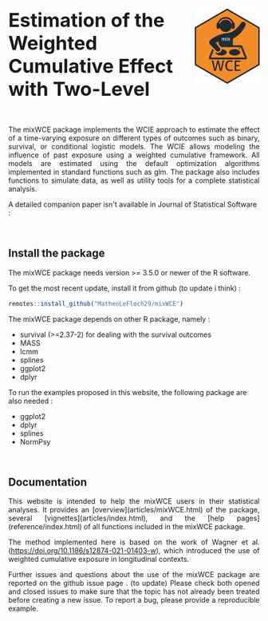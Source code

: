 # <img src="man/figures/stickers_mixWCE.png" align="right" width=130 style="margin-right: 0px;vertical-align:middle"/> <span style="font-size:38px"> Estimation of the Weighted Cumulative Effect with Two-Level </span>


&nbsp;

<p align="justify">
The mixWCE package implements the WCIE approach to estimate the effect of a time-varying exposure on different types of outcomes such as binary, survival, or conditional logistic models. The WCIE allows modeling the influence of past exposure using a weighted cumulative framework.
All models are estimated using the default optimization algorithms implemented in standard functions such as glm.
The package also includes functions to simulate data, as well as utility tools for a complete statistical analysis.
</p>

A detailed companion paper isn't available in Journal of Statistical Software :

<p align="justify">
</p>


&nbsp;

## Install the package

The mixWCE package needs version >= 3.5.0 or newer of the R software.

To get the most recent update, install it from github (to update i think) :

``` r
remotes::install_github("MatheoLeFloch29/mixWCE")
```

The mixWCE package depends on other R package, namely :

- survival (>=2.37-2) for dealing with the survival outcomes
- MASS
- lcmm
- splines
- ggplot2
- dplyr


To run the examples proposed in this website, the following package are also needed :

- ggplot2
- dplyr
- splines
- NormPsy

&nbsp;

## Documentation

<p align="justify">
This website is intended to help the mixWCE users in their statistical analyses. It provides an [overview](articles/mixWCE.html) of the package, several [vignettes](articles/index.html), and the [help pages](reference/index.html) of all functions included in the mixWCE package.
</p>

<p align="justify">
The method implemented here is based on the work of Wagner et al. (<a href="https://doi.org/10.1186/s12874-021-01403-w">https://doi.org/10.1186/s12874-021-01403-w</a>), which introduced the use of weighted cumulative exposure in longitudinal contexts.
</p>

<p align="justify">
Further issues and questions about the use of the mixWCE package are reported on the github issue page <https://github.com/MatheoLeFloch29/mixWCE/issues>. (to update)
Please check both opened and closed issues to make sure that the topic has not already been treated before creating a new issue. To report a bug, please provide a reproducible example.
</p>
